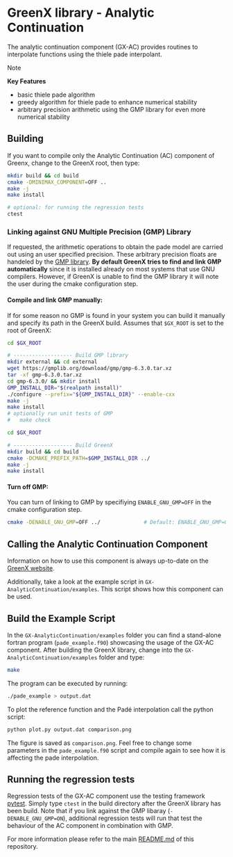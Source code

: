 # GreenX library - Analytic Continuation 

The analytic continuation component (GX-AC) provides routines to interpolate functions using the thiele pade interpolant.

> [!Note]
> **Key Features**
> - basic thiele pade algorithm
> - greedy algorithm for thiele pade to enhance numerical stability
> - arbitrary precision arithmetic using the GMP library for even more numerical stability

## Building

If you want to compile only the Analytic Continuation (AC) component of Greenx, change to the GreenX root, then type:
```bash
mkdir build && cd build 
cmake -DMINIMAX_COMPONENT=OFF ..
make -j 
make install 

# optional: for running the regression tests
ctest
```

### Linking against GNU Multiple Precision (GMP) Library

If requested, the arithmetic operations to obtain the pade model are carried out using an user specified precision. These arbitrary precision floats are handeled by the [GMP library](https://gmplib.org/). **By default GreenX tries to find and link GMP automatically** since it is installed already on most systems that use GNU compilers. However, if GreenX is unable to find the GMP library it will note the user during the cmake configuration step. 

#### Compile and link GMP manually:
If for some reason no GMP is found in your system you can build it manually and specify its path in the GreenX build. Assumes that `$GX_ROOT` is set to the root of GreenX:
```bash
cd $GX_ROOT

# ------------------- Build GMP library
mkdir external && cd external 
wget https://gmplib.org/download/gmp/gmp-6.3.0.tar.xz
tar -xf gmp-6.3.0.tar.xz 
cd gmp-6.3.0/ && mkdir install
GMP_INSTALL_DIR="$(realpath install)"
./configure --prefix="${GMP_INSTALL_DIR}" --enable-cxx
make -j 
make install 
# optionally run unit tests of GMP
#   make check

cd $GX_ROOT

# ------------------- Build GreenX
mkdir build && cd build 
cmake -DCMAKE_PREFIX_PATH=$GMP_INSTALL_DIR ../
make -j 
make install
```


#### Turn off GMP:
You can turn of linking to GMP by specifiying `ENABLE_GNU_GMP=OFF` in the cmake configuration step.
```bash
cmake -DENABLE_GNU_GMP=OFF ../              # Default: ENABLE_GNU_GMP=ON
```

## Calling the Analytic Continuation Component  

Information on how to use this component is always up-to-date on the [GreenX website](https://nomad-coe.github.io/greenX/gx_ac.html). 

Additionally, take a look at the example script in `GX-AnalyticContinuation/examples`. This script shows how this component can be used. 

## Build the Example Script 
In the `GX-AnalyticContinuation/examples` folder you can find a stand-alone fortran program (`pade_example.f90`) showcasing the usage of the GX-AC component. After building the GreenX library, change into the `GX-AnalyticContinuation/examples` folder and type:
```bash
make 
```
The program can be executed by running:
```bash 
./pade_example > output.dat
```
To plot the reference function and the Padé interpolation call the python script:
```bash 
python plot.py output.dat comparison.png
```
The figure is saved as `comparison.png`. Feel free to change some parameters in the `pade_example.f90` script and compile again to see how it is affecting the pade interpolation.

## Running the regression tests 
Regression tests of the GX-AC component use the testing framework [pytest](https://docs.pytest.org/en/stable/#). Simply type `ctest` in the build directory after the GreenX library has been build. Note that if you link against the GMP libaray (`-DENABLE_GNU_GMP=ON`), additional regression tests will run that test the behaviour of the AC component in combination with GMP.

For more information please refer to the main [README.md](https://github.com/nomad-coe/greenX/blob/main/README.md) of this repository.


